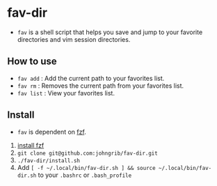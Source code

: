 # fav-dir

* `fav` is a shell script that helps you save and jump to your favorite directories and vim session directories.

## How to use

* `fav add` : Add the current path to your favorites list.
* `fav rm` : Removes the current path from your favorites list.
* `fav list` : View your favorites list.

## Install

* `fav` is dependent on [fzf](https://github.com/junegunn/fzf ).

1. [install fzf](https://github.com/junegunn/fzf#installation )
2. `git clone git@github.com:johngrib/fav-dir.git`
3. `./fav-dir/install.sh`
4. Add `[ -f ~/.local/bin/fav-dir.sh ] && source ~/.local/bin/fav-dir.sh` to your `.bashrc` or `.bash_profile`

